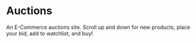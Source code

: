# Auctions

An E-Commerce auctions site. Scroll up and down for new products, place your bid, add to watchlist, and buy!
